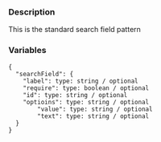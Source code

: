 ### Description
This is the standard search field pattern


### Variables
~~~
{
  "searchField": {
    "label": type: string / optional
    "require": type: boolean / optional
    "id": type: string / optional
    "optioins": type: string / optional
        "value": type: string / optional
        "text": type: string / optional
  }
}
~~~
